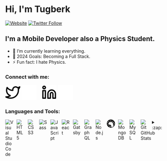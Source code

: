 # Hi, I'm Tugberk

[![Website](https://img.shields.io/website?label=tugberk963.com&style=for-the-badge&url=https%3A%2F%2Fcodestackr.com)]((https://github.com/tugberk963/tugberk963))
[![Twitter Follow](https://img.shields.io/twitter/follow/tugberk963?color=1DA1F2&logo=twitter&style=for-the-badge)](https://twitter.com/intent/follow?original_referer=https%3A%2F%2Fgithub.com%2Ftugberk963&screen_name=tugberk963)


## I'm a Mobile Developer also a Physics Student.

- 🌱 I’m currently learning everything.
- 🥅 2024 Goals: Becoming a Full Stack.
- ⚡ Fun fact: I hate Physics.

### Connect with me:
[![website](./img/twitter-light.svg)](https://twitter.com/tugberk963#gh-light-mode-only)
[![website](./img/twitter-dark.svg)](https://twitter.com/tugberk963#gh-dark-mode-only)
&nbsp;&nbsp;
[![website](./img/linkedin-light.svg)](https://www.linkedin.com/in/tu%C4%9Fberk-s-a75a92161/#gh-light-mode-only)
[![website](./img/linkedin-dark.svg)](https://www.linkedin.com/in/tu%C4%9Fberk-s-a75a92161/#gh-dark-mode-only)
&nbsp;&nbsp;

### Languages and Tools:

<img align="left" alt="Visual Studio Code" width="26px" src="https://cdn.jsdelivr.net/gh/devicons/devicon/icons/vscode/vscode-original.svg" style="padding-right:10px;" />
<img align="left" alt="HTML5" width="26px" src="https://cdn.jsdelivr.net/gh/devicons/devicon/icons/html5/html5-original.svg" style="padding-right:10px;" />
<img align="left" alt="CSS3" width="26px" src="https://cdn.jsdelivr.net/gh/devicons/devicon/icons/css3/css3-original.svg" style="padding-right:10px;" />
<img align="left" alt="Sass" width="26px" src="https://cdn.jsdelivr.net/gh/devicons/devicon/icons/sass/sass-original.svg" style="padding-right:10px;" />
<img align="left" alt="JavaScript" width="26px" src="https://cdn.jsdelivr.net/gh/devicons/devicon/icons/javascript/javascript-original.svg" style="padding-right:10px;" />
<img align="left" alt="React" width="26px" src="https://cdn.jsdelivr.net/gh/devicons/devicon/icons/react/react-original.svg" style="padding-right:10px;" />
<img align="left" alt="Gatsby" width="26px" src="https://cdn.jsdelivr.net/gh/devicons/devicon/icons/gatsby/gatsby-original.svg" style="padding-right:10px;" />
<img align="left" alt="GraphQL" width="26px" src="https://cdn.jsdelivr.net/gh/devicons/devicon/icons/graphql/graphql-plain.svg" style="padding-right:10px;" />
<img align="left" alt="Node.js" width="26px" src="https://cdn.jsdelivr.net/gh/devicons/devicon/icons/nodejs/nodejs-original.svg" style="padding-right:10px;" />
<img align="left" alt="Deno" width="26px" src="./img/deno-light.svg" style="padding-right:10px;" />
<img align="left" alt="MongoDB" width="26px" src="https://cdn.jsdelivr.net/gh/devicons/devicon/icons/mongodb/mongodb-original.svg" style="padding-right:10px;" />
<img align="left" alt="MySQL" width="26px" src="https://cdn.jsdelivr.net/gh/devicons/devicon/icons/mysql/mysql-original.svg" style="padding-right:10px;" />
<img align="left" alt="Git" width="26px" src="https://cdn.jsdelivr.net/gh/devicons/devicon/icons/git/git-original.svg" style="padding-right:10px;" />

<details>
  <summary>:zap: GitHub Stats</summary>
  <img align="left" alt="Tugberk's GitHub Stats" src="https://github-readme-stats.vercel.app/api?username=tugberk963&show_icons=true&hide_border=false&title_color=ff652f&icon_color=FFE400&bg_color=09131B&text_color=ffffff&border_color=0c1a25" />

</details>

[website]: https://tugberk963.com
[twitter]: https://twitter.com/tugberk963
[linkedin]: https://www.linkedin.com/in/tu%C4%9Fberk-s-a75a92161/

